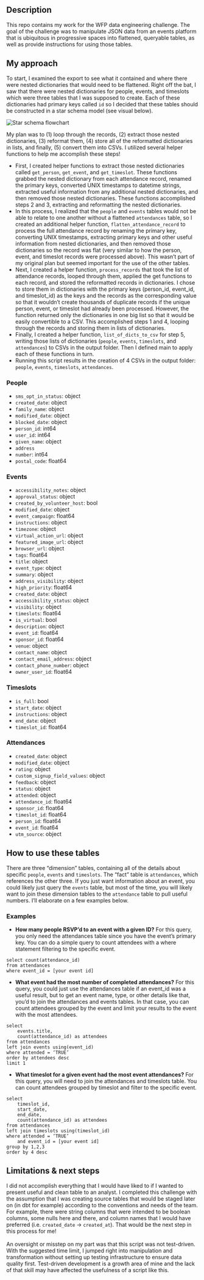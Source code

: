 ## Description
This repo contains my work for the WFP data engineering challenge. The goal of the challenge was to manipulate JSON data from an events platform that is ubiquitous in progressive spaces into flattened, queryable tables, as well as provide instructions for using those tables.

## My approach
To start, I examined the export to see what it contained and where there were nested dictionaries that would need to be flattened. Right off the bat, I saw that there were nested dictionaries for people, events, and timeslots which were three tables that I was supposed to create. Each of these dictionaries had primary keys called `id` so I decided that these tables should be constructed in a star schema model (see visual below). <br />

![Star schema flowchart](https://assets.website-files.com/5e6f9b297ef3941db2593ba1/614df58a1f10f92b88f95709_Screenshot%202021-09-24%20at%2017.46.51.png)
 <br />

My plan was to (1) loop through the records, (2) extract those nested dictionaries, (3) reformat them, (4) store all of the reformatted dictionaries in lists, and finally, (5) convert them into CSVs. I utilized several helper functions to help me accomplish these steps!
- First, I created helper functions to extract those nested dictionaries called `get_person`, `get_event`, and `get_timeslot`. These functions grabbed the nested dictionary from each attendance record, renamed the primary keys, converted UNIX timestamps to datetime strings, extracted useful information from any additional nested dictionaries, and then removed those nested dictionaries. These functions accomplished steps 2 and 3, extracting and reformatting the nested dictionaries.
- In this process, I realized that the `people` and `events` tables would not be able to relate to one another without a flattened `attendances` table, so I created an additional helper function, `flatten_attendance_record` to process the full attendance record by renaming the primary key, converting UNIX timestamps, extracting primary keys and other useful information from nested dictionaries, and then removed those dictionaries so the record was flat (very similar to how the person, event, and timeslot records were processed above). This wasn’t part of my original plan but seemed important for the use of the other tables.
- Next, I created a helper function, `process_records` that took the list of attendance records, looped through them, applied the get functions to each record, and stored the reformatted records in dictionaries. I chose to store them in dictionaries with the primary keys (person_id, event_id, and timeslot_id) as the keys and the records as the corresponding value so that it wouldn’t create thousands of duplicate records if the unique person, event, or timeslot had already been processed. However, the function returned only the dictionaries in one big list so that it would be easily convertible to a CSV. This accomplished steps 1 and 4, looping through the records and storing them in lists of dictionaries.
- Finally, I created a helper function, `list_of_dicts_to_csv` for step 5, writing those lists of dictionaries (`people`, `events`, `timeslots`, and `attendances`) to CSVs in the output folder. Then I defined main to apply each of these functions in turn.
- Running this script results in the creation of 4 CSVs in the output folder: `people`, `events`, `timeslots`, `attendances`.

### People
- `sms_opt_in_status`: object
- `created_date`: object
- `family_name`: object
- `modified_date`: object
- `blocked_date`: object
- `person_id`: int64
- `user_id`: int64
- `given_name`: object
- `address`
- `number`: int64
- `postal_code`: float64

### Events 
- `accessibility_notes`: object
- `approval_status`: object
- `created_by_volunteer_host`: bool
- `modified_date`: object
- `event_campaign`: float64
- `instructions`: object
- `timezone`: object
- `virtual_action_url`: object
- `featured_image_url`: object
- `browser_url`: object
- `tags`: float64
- `title`: object
- `event_type`: object
- `summary`: object
- `address_visibility`: object
- `high_priority`: float64
- `created_date`: object
- `accessibility_status`: object
- `visibility`: object
- `timeslots`: float64
- `is_virtual`: bool
- `description`: object
- `event_id`: float64
- `sponsor_id`: float64
- `venue`: object
- `contact_name`: object
- `contact_email_address`: object
- `contact_phone_number`: object
- `owner_user_id`: float64

### Timeslots
- `is_full`: bool
- `start_date`: object
- `instructions`: object
- `end_date`: object
- `timeslot_id`: float64

### Attendances
- `created_date`: object
- `modified_date`: object
- `rating`: object
- `custom_signup_field_values`: object
- `feedback`: object
- `status`: object
- `attended`: object
- `attendance_id`: float64
- `sponsor_id`: float64
- `timeslot_id`: float64
- `person_id`: float64
- `event_id`: float64
- `utm_source`: object

## How to use these tables
There are three “dimension” tables, containing all of the details about specific `people`, `events` and `timeslots`. The “fact” table is `attendances`, which references the other three. If you just want information about an event, you could likely just query the `events` table, but most of the time, you will likely want to join these dimension tables to the `attendance` table to pull useful numbers. I’ll elaborate on a few examples below. 
### Examples
- **How many people RSVP’d to an event with a given ID?** For this query, you only need the attendances table since you have the event’s primary key. You can do a simple query to count attendees with a where statement filtering to the specific event. 
```
select count(attendance_id) 
from attendances 
where event_id = [your event id]
```
- **What event had the most number of completed attendances?** For this query, you could just use the attendances table if an event_id was a useful result, but to get an event name, type, or other details like that, you’d to join the attendances and events tables. In that case, you can count attendees grouped by the event and limit your results to the event with the most attendees. 
```
select 
    events.title, 
    count(attendance_id) as attendees 
from attendances 
left join events using(event_id) 
where attended = ‘TRUE’ 
order by attendees desc 
limit 1
```
- **What timeslot for a given event had the most event attendances?** For this query, you will need to join the attendances and timeslots table. You can count attendees grouped by timeslot and filter to the specific event.
```
select 
    timeslot_id, 
    start_date, 
    end_date, 
    count(attendance_id) as attendees 
from attendances 
left join timeslots using(timeslot_id) 
where attended = ‘TRUE’ 
    and event_id = [your event id]
group by 1,2,3
order by 4 desc
```
## Limitations & next steps
I did not accomplish everything that I would have liked to if I wanted to present useful and clean table to an analyst. I completed this challenge with the assumption that I was creating source tables that would be staged later on (in dbt for example) according to the conventions and needs of the team. For example, there were string columns that were intended to be boolean columns, some nulls here and there, and column names that I would have preferred (i.e. `created_date` → `created_at`). That would be the next step in this process for me!<br /><br />
An oversight or misstep on my part was that this script was not test-driven. With the suggested time limit, I jumped right into manipulation and transformation without setting up testing infrastructure to ensure data quality first. Test-driven development is a growth area of mine and the lack of that skill may have affected the usefulness of a script like this. 
						
						 					
				
			
		

